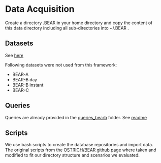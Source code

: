# Data Acquisition
Create a directory .BEAR in your home directory and copy the content of this data directory including all sub-directories into ~/.BEAR .

## Datasets
See [here](https://github.com/GreenfishK/BEAR/blob/master/data/rawdata-bearb/hour/README.md)

Following datasets were not used from this framework:
* BEAR-A
* BEAR-B day
* BEAR-B instant
* BEAR-C

## Queries
Queries are already provided in the [queries_bearb](https://github.com/GreenfishK/BEAR/tree/master/data/queries_bearb) folder. 
See [readme](https://github.com/GreenfishK/BEAR/tree/master/data/queries_bearb/README.md)

## Scripts
We use bash scripts to create the database repositories and import data. The original scripts from the [OSTRICH/BEAR github page](https://github.com/rdfostrich/BEAR/tree/master/src/common/data-prepare-scripts) where taken and modified to fit our directory structure and scenarios we evaluated.

